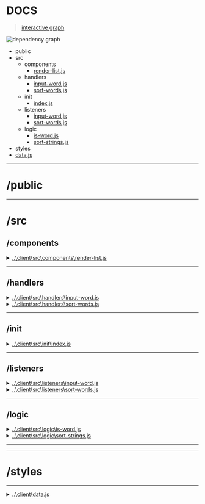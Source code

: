 <!-- BEGIN TITLE -->

# DOCS

<!-- END TITLE -->

<!-- BEGIN TREE -->

> [interactive graph](./dependency-graph.html)

![dependency graph](./dependency-graph.svg)

<!-- END TREE -->

<!-- BEGIN TOC -->

- public
- src
  - components
    - [render-list.js](#\client\src\components\render-listjs)
  - handlers
    - [input-word.js](#\client\src\handlers\input-wordjs)
    - [sort-words.js](#\client\src\handlers\sort-wordsjs)
  - init
    - [index.js](#\client\src\init\indexjs)
  - listeners
    - [input-word.js](#\client\src\listeners\input-wordjs)
    - [sort-words.js](#\client\src\listeners\sort-wordsjs)
  - logic
    - [is-word.js](#\client\src\logic\is-wordjs)
    - [sort-strings.js](#\client\src\logic\sort-stringsjs)
- styles
- [data.js](#\client\datajs)

---

<!-- END TOC -->

<!-- BEGIN DOCS -->

# /public

---

# /src

## /components

<details><summary><a href="../..\client\src\components\render-list.js" id="\client\src\components\render-listjs">..\client\src\components\render-list.js</a></summary>

</details>

---

## /handlers

<details><summary><a href="../..\client\src\handlers\input-word.js" id="\client\src\handlers\input-wordjs">..\client\src\handlers\input-word.js</a></summary>

<a name="inputWord"></a>

## inputWord

Entry point for users adding a word to the list.
It is called each time the user clicks the "add word" button.

| Param | Type               | Description                                          |
| ----- | ------------------ | ---------------------------------------------------- |
| event | <code>Event</code> | The event triggered when the user clicks the button. |

</details>

<details><summary><a href="../..\client\src\handlers\sort-words.js" id="\client\src\handlers\sort-wordsjs">..\client\src\handlers\sort-words.js</a></summary>

<a name="sortWords"></a>

## sortWords

Entry point for users sorting the list of words in this app.
It is called each time the input selection changes.

| Param | Type               | Description                                |
| ----- | ------------------ | ------------------------------------------ |
| event | <code>Event</code> | The event triggered by changing the input. |

</details>

---

## /init

<details><summary><a href="../..\client\src\init\index.js" id="\client\src\init\indexjs">..\client\src\init\index.js</a></summary>

</details>

---

## /listeners

<details><summary><a href="../..\client\src\listeners\input-word.js" id="\client\src\listeners\input-wordjs">..\client\src\listeners\input-word.js</a></summary>

</details>

<details><summary><a href="../..\client\src\listeners\sort-words.js" id="\client\src\listeners\sort-wordsjs">..\client\src\listeners\sort-words.js</a></summary>

</details>

---

## /logic

<details><summary><a href="../..\client\src\logic\is-word.js" id="\client\src\logic\is-wordjs">..\client\src\logic\is-word.js</a></summary>

<a name="isWord"></a>

## isWord ⇒ <code>boolean</code>

Checks if a string is a word. A word contains only letters.

**Returns**: <code>boolean</code> - Whether or not the text is a word.

| Param | Type                | Description                      |
| ----- | ------------------- | -------------------------------- |
| text  | <code>string</code> | A string to check for wordiness. |

**Example**

```js
// ... write this!
```

</details>

<details><summary><a href="../..\client\src\logic\sort-strings.js" id="\client\src\logic\sort-stringsjs">..\client\src\logic\sort-strings.js</a></summary>

<a name="sortStrings"></a>

## sortStrings ⇒ <code>Array.&lt;string&gt;</code>

Sorts an array of strings in different ways.
It does not modify the argument (no side-effects).

**Returns**: <code>Array.&lt;string&gt;</code> - A new sorted array containing the same strings as toSort.

| Param      | Type                              | Default                                     | Description                                                                                                                                                                                                                                                                                                             |
| ---------- | --------------------------------- | ------------------------------------------- | ----------------------------------------------------------------------------------------------------------------------------------------------------------------------------------------------------------------------------------------------------------------------------------------------------------------------- |
| [toSort]   | <code>Array.&lt;string&gt;</code> | <code>&#x27;&#x27;</code>                   | The array of strings to sort.                                                                                                                                                                                                                                                                                           |
| [sortType] | <code>string</code>               | <code>&quot;&#x27;oldest&#x27;&quot;</code> | How to sort the strings, 6 options. - oldest: from oldest to newest. - newest: from newest to oldest. - shortest: from shortest to longest. - longest: from longest to shortest. - a: alphabetical order. - z: reverse alphabetical order. If the sortType is not one of these 6 options, a copy of toSort is returned. |

**Example**

```js
// ... write this!
```

</details>

---

---

# /styles

---

<details><summary><a href="../..\client\data.js" id="\client\datajs">..\client\data.js</a></summary>

<a name="data"></a>

## data

**Properties**

| Name  | Type                              | Description                                                         |
| ----- | --------------------------------- | ------------------------------------------------------------------- |
| words | <code>Array.&lt;string&gt;</code> | An array of words that the user has provided.                       |
| sort  | <code>string</code>               | A string indicating the order string should be displayed in the UI. |

</details>

<!-- END DOCS -->
